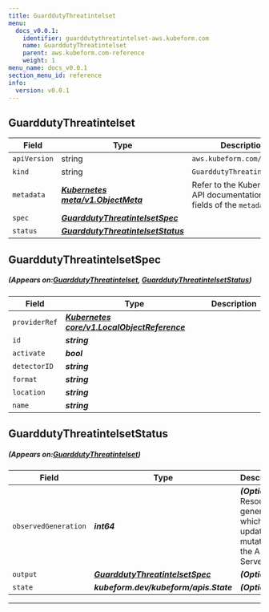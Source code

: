 ```yaml
---
title: GuarddutyThreatintelset
menu:
  docs_v0.0.1:
    identifier: guarddutythreatintelset-aws.kubeform.com
    name: GuarddutyThreatintelset
    parent: aws.kubeform.com-reference
    weight: 1
menu_name: docs_v0.0.1
section_menu_id: reference
info:
  version: v0.0.1
---
```


## GuarddutyThreatintelset
| Field | Type | Description |
| ------ | ----- | ----------- |
| `apiVersion` | string | `aws.kubeform.com/v1alpha1` |
|    `kind` | string | `GuarddutyThreatintelset` |
| `metadata` | ***[Kubernetes meta/v1.ObjectMeta](https://kubernetes.io/docs/reference/generated/kubernetes-api/v1.13/#objectmeta-v1-meta)***|Refer to the Kubernetes API documentation for the fields of the `metadata` field.|
| `spec` | ***[GuarddutyThreatintelsetSpec](#GuarddutyThreatintelsetSpec)***||
| `status` | ***[GuarddutyThreatintelsetStatus](#GuarddutyThreatintelsetStatus)***||
## GuarddutyThreatintelsetSpec
##### (Appears on:[GuarddutyThreatintelset](#GuarddutyThreatintelset), [GuarddutyThreatintelsetStatus](#GuarddutyThreatintelsetStatus))
| Field | Type | Description |
| ------ | ----- | ----------- |
| `providerRef` | ***[Kubernetes core/v1.LocalObjectReference](https://kubernetes.io/docs/reference/generated/kubernetes-api/v1.13/#localobjectreference-v1-core)***||
| `id` | ***string***||
| `activate` | ***bool***||
| `detectorID` | ***string***||
| `format` | ***string***||
| `location` | ***string***||
| `name` | ***string***||
## GuarddutyThreatintelsetStatus
##### (Appears on:[GuarddutyThreatintelset](#GuarddutyThreatintelset))
| Field | Type | Description |
| ------ | ----- | ----------- |
| `observedGeneration` | ***int64***| ***(Optional)*** Resource generation, which is updated on mutation by the API Server.|
| `output` | ***[GuarddutyThreatintelsetSpec](#GuarddutyThreatintelsetSpec)***| ***(Optional)*** |
| `state` | ***kubeform.dev/kubeform/apis.State***| ***(Optional)*** |
---
